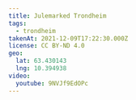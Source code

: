 ```yaml
---
title: Julemarked Trondheim
tags:
  - trondheim
takenAt: 2021-12-09T17:22:30.000Z
license: CC BY-ND 4.0
geo:
  lat: 63.430143
  lng: 10.394938
video:
  youtube: 9NVJf9EdOPc
---
```


